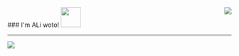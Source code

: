 <img align="right" src="https://github-readme-stats.vercel.app/api?username=aliwoto&show_icons=true" />
### I'm ALi woto! <img src="https://raw.githubusercontent.com/MartinHeinz/MartinHeinz/master/wave.gif" width="45px">
<hr></hr>










![](https://raw.githubusercontent.com/ALiwoto/ALiwoto/main/fsn146.JPG)
